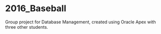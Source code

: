 # 2016_Baseball
Group project for Database Management, created using Oracle Apex with three other students.

